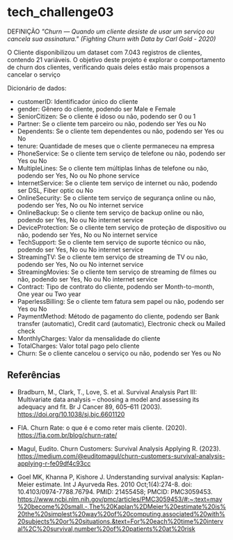 # tech_challenge03

DEFINIÇÃO
_"Churn — Quando um cliente desiste de usar um serviço ou cancela sua assinatura." (Fighting Churn with Data by Carl Gold - 2020)_


O Cliente disponibilizou um dataset com 7.043 registros de clientes, contendo 21 variáveis.
O objetivo deste projeto é explorar o comportamento de churn dos clientes, verificando quais deles estão mais propensos a cancelar o serviço


Dicionário de dados:

*   customerID: Identificador único do cliente
*   gender: Gênero do cliente, podendo ser Male e Female
*   SeniorCitizen: Se o cliente é idoso ou não, podendo ser 0 ou 1
*   Partner: Se o cliente tem parceiro ou não, podendo ser Yes ou No
*   Dependents: Se o cliente tem dependentes ou não, podendo ser Yes ou No
*   tenure: Quantidade de meses que o cliente permaneceu na empresa
*   PhoneService: Se o cliente tem serviço de telefone ou não, podendo ser Yes ou No
*   MultipleLines: Se o cliente tem múltiplas linhas de telefone ou não, podendo ser Yes, No ou No phone service
*   InternetService: Se o cliente tem serviço de internet ou não, podendo ser DSL, Fiber optic ou No
*   OnlineSecurity: Se o cliente tem serviço de segurança online ou não, podendo ser Yes, No ou No internet service
*   OnlineBackup: Se o cliente tem serviço de backup online ou não, podendo ser Yes, No ou No internet service
*   DeviceProtection: Se o cliente tem serviço de proteção de dispositivo ou não, podendo ser Yes, No ou No internet service
*   TechSupport: Se o cliente tem serviço de suporte técnico ou não, podendo ser Yes, No ou No internet service
*   StreamingTV: Se o cliente tem serviço de streaming de TV ou não, podendo ser Yes, No ou No internet service
*   StreamingMovies: Se o cliente tem serviço de streaming de filmes ou não, podendo ser Yes, No ou No internet service
*   Contract: Tipo de contrato do cliente, podendo ser Month-to-month, One year ou Two year
*   PaperlessBilling: Se o cliente tem fatura sem papel ou não, podendo ser Yes ou No
*   PaymentMethod: Método de pagamento do cliente, podendo ser Bank transfer (automatic), Credit card (automatic), Electronic check ou Mailed check
*   MonthlyCharges: Valor da mensalidade do cliente
*   TotalCharges: Valor total pago pelo cliente
*   Churn: Se o cliente cancelou o serviço ou não, podendo ser Yes ou No



## Referências

*  Bradburn, M., Clark, T., Love, S. et al. Survival Analysis Part III: Multivariate data analysis – choosing a model and assessing its adequacy and fit. Br J Cancer 89, 605–611 (2003). https://doi.org/10.1038/sj.bjc.6601120

*  FIA. Churn Rate: o que é e como reter mais cliente. (2020). https://fia.com.br/blog/churn-rate/
*   Magul, Eudito. Churn Customers: Survival Analysis Applying R. (2023). https://medium.com/@euditomagul/churn-customers-survival-analysis-applying-r-fe09df4c93cc
*   Goel MK, Khanna P, Kishore J. Understanding survival analysis: Kaplan-Meier estimate. Int J Ayurveda Res. 2010 Oct;1(4):274-8. doi: 10.4103/0974-7788.76794. PMID: 21455458; PMCID: PMC3059453. https://www.ncbi.nlm.nih.gov/pmc/articles/PMC3059453/#:~:text=may%20become%20small.-,The%20Kaplan%2DMeier%20estimate%20is%20the%20simplest%20way%20of%20computing,associated%20with%20subjects%20or%20situations.&text=For%20each%20time%20interval%2C%20survival,number%20of%20patients%20at%20risk
